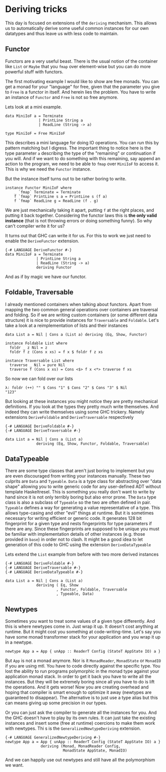 # Deriving tricks

This day is focused on extensions of the `deriving` mechanism. This allows us to automatically derive some useful common instances for our own datatypes and thus leave us with less code to maintain.

## Functor

Functors are a very useful beast. There is the usual notion of the container like `List` or `Maybe` that you `fmap` over element-wise but you can do more powerful stuff with functors. 

The first motivating example I would like to show are free monads. You can get a monad for your "language" for free, given that the parameter you give to `Free` is a functor in itself. And herein lies the problem. You have to write an instance of `Functor` and `Free` is not so free anymore.

Lets look at a mini example.

    data MiniIoF a = Terminate
                   | PrintLine String a
                   | ReadLine (String -> a)

    type MiniIoF = Free MiniIoF

This describes a mini language for doing IO operations. You can run this by pattern matching but I digress. The important thing to notice here is the type parameter `a` describing the type of the "remaining" or continuation if you will. And if we want to do something with this remaining, say append an action to the program, we need to be able to `fmap` over `MiniIoF` to access it. This is why we need the `Functor` instance. 

But the instance itself turns out to be rather boring to write.

    instance Functor MiniIoF where
        _ `fmap` Terminate = Terminate
        f `fmap` PrintLine s a = PrintLine s (f a)
        f `fmap` ReadLine g = ReadLine (f . g)

We are just mechanically taking it apart, putting `f` at the right places, and putting it back together. Considering the functor laws this is **the only valid instance** (that is not throwing errors or doing something funny). So why can't compiler write it for us?

It turns out that GHC can write it for us. For this to work we just need to enable the `DeriveFunctor` extension.

    {-# LANGUAGE DeriveFunctor #-}
    data MiniIoF a = Terminate
                  | PrintLine String a
                  | ReadLine (String -> a)
                  deriving Functor

And as if by magic we have our functor.


## Foldable, Traversable

I already mentioned containers when talking about functors. Apart from mapping the two common general operations over containers are traversal and folding. So if we are writing custom containers (or some different data structure) it is nice to provide instances for `Traversable` and `Foldable`. Let's take a look at a reimplementation of lists and their instances

    data List a = Nil | Cons a (List a) deriving (Eq, Show, Functor)

    instance Foldable List where
      foldr _ z Nil = z
      foldr f z (Cons x xs) = f x $ foldr f z xs

    instance Traversable List where
      traverse _ Nil = pure Nil
      traverse f (Cons x xs) = Cons <$> f x <*> traverse f xs

So now we can fold over our lists

    λ: foldr (++) "" $ Cons "1" $ Cons "2" $ Cons "3" $ Nil
    "123"

But looking at these instances you might notice they are pretty mechanical definitions. If you look at the types they pretty much write themselves. And indeed they can write themselves using some GHC trickery. Namely extensions `DeriveFoldable` and `DeriveTraversable` respectively

    {-# LANGUAGE DeriveFoldable #-}
    {-# LANGUAGE DeriveTraversable #-}

    data List a = Nil | Cons a (List a) 
                  deriving (Eq, Show, Functor, Foldable, Traversable)


## DataTypeable

There are some type classes that aren't just boring to implement but you are even discouraged from writing your instances manually. These two culprits are `Data` and `Typeable`. `Data` is a type class for abstracting over "data shape" allowing you to write generic code for any user-defined ADT without template Haskeltresel. This is something you really don't want to write by hand since it is not only terribly boring but also error prone. The `Data` type class is also a subclass of `Typeable` so the two are often defined in pair. `Typeable` defines a way for generating a value representative of a type. This allows type-casing and other "evil" things at runtime.  But it is sometimes necessary for writing efficient or generic code. It generates 128 bit fingerprint for a given type and nests fingerprints for type parameters if there are any. Since these fingerprints are supposed to be unique you must be familiar with implementation details of other instances (e.g. those provided in `base`) in order not to clash. It might be a good idea to let generation of this code to GHC using the extension `DeriveDataTypeable`

Lets extend the `List` example from before with two more derived instances

    {-# LANGUAGE DeriveFoldable #-}
    {-# LANGUAGE DeriveTraversable #-}
    {-# LANGUAGE DeriveDataTypeable #-}

    data List a = Nil | Cons a (List a) 
                  deriving ( Eq, Show
                           , Functor, Foldable, Traversable
                           , Typeable, Data)

## Newtypes

Sometimes you want to treat some values of a given type differently. And this is where newtypes come in. Just wrap it up. It doesn't cost anything at runtime. But it might cost you something at code-writing-time. Let's say you have some monad transformer stack for your application and you wrap it up in a newtype. 

    newtype App a = App { unApp :: ReaderT Config (StateT AppState IO) a }

But `App` is not a monad anymore. Nor is it `MonadReader`, `MonadState` or `MonadIO` if you are using mtl. You have to code directly against the specific type. You lost the ability to run programs polymorphic in the monad type against your application monad stack. In order to get it back you have to write all the instances. But they will be extremely boring since all you have to do is lift the operations. And it gets worse! Now you are creating overhead and hoping that compiler is smart enough to optimize it away (newtypes are guaranteed to disappear). The alternative is to just use a type alias but this can means giving up some precision in our types.

Or you can just ask the compiler to generate all the instances for you. And the GHC doesn't have to play by its own rules. It can just take the existing instances and insert some (free at runtime) coercions to make them work with newtypes. Thi s is the `GeneralizedNewtypeDeriving` extension.

    {-# LANGUAGE GeneralizedNewtypeDeriving #-}
    newtype App a = App { unApp :: ReaderT Config (StateT AppState IO) a }
                    deriving (Monad, MonadReader Config, 
                              MonadState AppState, MonadIO)

And we can happily use out newtypes and still have all the polymorphism we want.